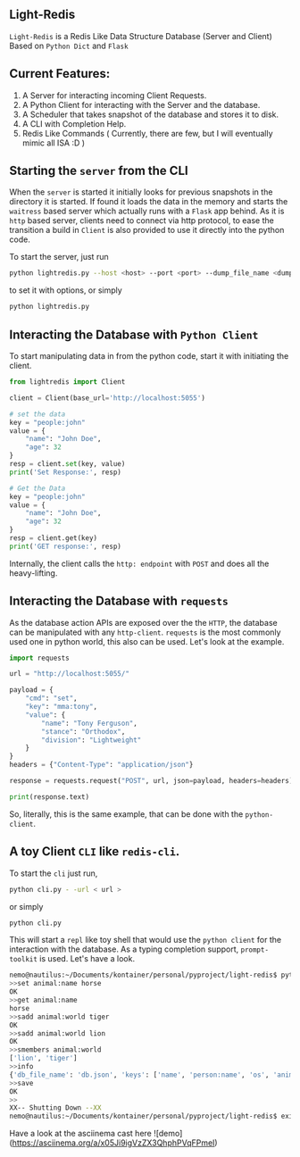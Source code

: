 ## Light-Redis

`Light-Redis` is a Redis Like Data Structure Database (Server and Client) Based on `Python Dict` and `Flask`

## Current Features:
1. A Server for interacting incoming Client Requests.
2. A Python Client for interacting with the Server and the database.
3. A Scheduler that takes snapshot of the database and stores it to disk.
4. A CLI with Completion Help. 
5. Redis Like Commands ( Currently, there are few, but I will eventually mimic all ISA :D )

## Starting the `server` from the CLI

When the `server` is started it initially looks for previous snapshots in the directory it is
started. If found it loads the data in the memory and starts the `waitress` based server which
actually runs with a `Flask` app behind. As it is `http` based server, clients need to connect via
http protocol, to ease the transition a build in `Client` is also provided to use it directly
into the python code.

To start the server, just run

```bash
python lightredis.py --host <host> --port <port> --dump_file_name <dump_database_file_name> --time_to_check_snapshot <time_to_check_snapshot>

```

to set it with options, or simply

```bash
python lightredis.py
```

## Interacting the Database with `Python Client`

To start manipulating data in from the python code, start it with initiating the client.

```python
from lightredis import Client

client = Client(base_url='http://localhost:5055')

# set the data
key = "people:john"
value = {
    "name": "John Doe",
    "age": 32
}
resp = client.set(key, value)
print('Set Response:', resp)

# Get the Data
key = "people:john"
value = {
    "name": "John Doe",
    "age": 32
}
resp = client.get(key)
print('GET response:', resp)

```

Internally, the client calls the `http: endpoint` with `POST` and does all the heavy-lifting.

## Interacting the Database with `requests`

As the database action APIs are exposed over the the `HTTP`, the database
can be manipulated with any `http-client`. `requests` is the most commonly used one
in python world, this also can be used. Let's look at the example.

```python
import requests

url = "http://localhost:5055/"

payload = {
    "cmd": "set",
    "key": "mma:tony",
    "value": {
        "name": "Tony Ferguson",
        "stance": "Orthodox",
        "division": "Lightweight"
    }
}
headers = {"Content-Type": "application/json"}

response = requests.request("POST", url, json=payload, headers=headers)

print(response.text)
```

So, literally, this is the same example, that can be done with the `python-client`.

## A toy Client `CLI` like `redis-cli`.

To start the `cli` just run,

```bash
python cli.py - -url < url > 
```

or simply

```bash
python cli.py
```

This will start a `repl` like toy shell that would use the
`python client` for the interaction with the database. As a typing 
completion support, `prompt-toolkit` is used. Let's have a look. 

```bash
nemo@nautilus:~/Documents/kontainer/personal/pyproject/light-redis$ python cli.py 
>>set animal:name horse
OK
>>get animal:name
horse
>>sadd animal:world tiger
OK
>>sadd animal:world lion
OK
>>smembers animal:world
['lion', 'tiger']
>>info
{'db_file_name': 'db.json', 'keys': ['name', 'person:name', 'os', 'animal:name', 'animal:world'], 'keys_count': 5, 'last_db_snapshot_write': 1659103181, 'writable_row': 3}
>>save
OK
>>                                                                                                                                                                                   
XX-- Shutting Down --XX
nemo@nautilus:~/Documents/kontainer/personal/pyproject/light-redis$ exit


```

Have a look at the asciinema cast here ![demo] (https://asciinema.org/a/x05Ji9igVzZX3QhphPVqFPmeI)


